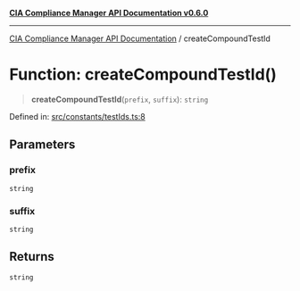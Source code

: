 [**CIA Compliance Manager API Documentation v0.6.0**](../README.md)

***

[CIA Compliance Manager API Documentation](../globals.md) / createCompoundTestId

# Function: createCompoundTestId()

> **createCompoundTestId**(`prefix`, `suffix`): `string`

Defined in: [src/constants/testIds.ts:8](https://github.com/Hack23/cia-compliance-manager/blob/main/src/constants/testIds.ts#L8)

## Parameters

### prefix

`string`

### suffix

`string`

## Returns

`string`
